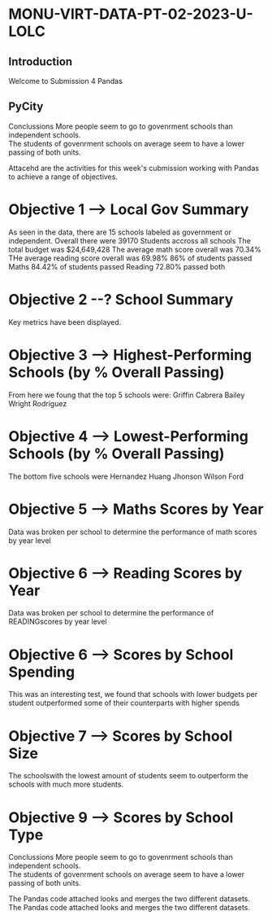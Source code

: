 # MONU-VIRT-DATA-PT-02-2023-U-LOLC

## Introduction

Welcome to Submission 4 Pandas

## PyCity


Conclussions 
  More people seem to go to govenrment schools than independent schools.  
  The students of govenrment schools on average seem to have a lower passing of both units.

Attacehd are the activities for this week's cubmission working with Pandas to achieve a range of objectives. 

# Objective 1 --> Local Gov Summary
As seen in the data, there are 15 schools labeled as government or independent. Overall there were 39170 Students accross all schools The total budget was $24,649,428 The average math score overall was 70.34% THe average reading score overall was 69.98% 86% of students passed Maths 84.42% of students passed Reading 72.80% passed both
# Objective 2 --? School Summary
Key metrics have been displayed.
# Objective 3 --> Highest-Performing Schools (by % Overall Passing)
From here we foung that the top 5 schools were: Griffin Cabrera Bailey Wright Rodriguez
# Objective 4 --> Lowest-Performing Schools (by % Overall Passing)
The bottom five schools were 
  Hernandez
  Huang
  Jhonson
  Wilson
  Ford
# Objective 5 --> Maths Scores by Year
Data was broken per school to determine the performance of math scores by year level
# Objective 6 --> Reading Scores by Year
Data was broken per school to determine the performance of READINGscores by year level
# Objective 6 --> Scores by School Spending
This was an interesting test, we found that schools with lower budgets per student outperformed some of their counterparts with higher spends
# Objective 7 --> Scores by School Size
The schoolswith the lowest amount of students seem to outperform the schools with much more students.
# Objective 9 --> Scores by School Type


Conclussions 
More people seem to go to govenrment schools than independent schools.  
The students of govenrment schools on average seem to have a lower passing of both units.

The Pandas code attached looks and merges the two different datasets.
The Pandas code attached looks and merges the two different datasets.
